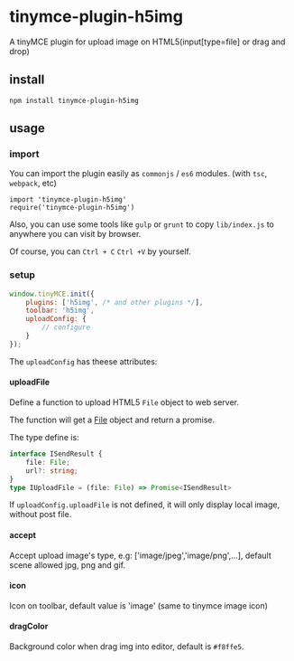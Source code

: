 # tinymce-plugin-h5img

A tinyMCE plugin for upload image on HTML5(input[type=file] or drag and drop)

## install

```
npm install tinymce-plugin-h5img
```

## usage

### import

You can import the plugin easily as `commonjs` / `es6` modules. (with `tsc`, `webpack`, etc)

```
import 'tinymce-plugin-h5img'
require('tinymce-plugin-h5img')
```

Also, you can use some tools like `gulp` or `grunt` to copy `lib/index.js` to anywhere you can visit by browser.

Of course, you can `Ctrl + C` `Ctrl +V` by yourself.

### setup

````js
window.tinyMCE.init({
    plugins: ['h5img', /* and other plugins */],
    toolbar: 'h5img',
    uploadConfig: {
        // configure
    }
});
````

The `uploadConfig` has theese attributes:

#### uploadFile

Define a function to upload HTML5 `File` object to web server.

The function will get a [File](https://developer.mozilla.org/en-US/docs/Web/API/File) object and return a promise.

The type define is:

````ts
interface ISendResult {
    file: File;
    url?: string;
}
type IUploadFile = (file: File) => Promise<ISendResult>
````

If `uploadConfig.uploadFile` is not defined, it will only display local image, without post file.

#### accept

Accept upload image's type, e.g: ['image/jpeg','image/png',...], default scene allowed jpg, png and gif.

#### icon

Icon on toolbar, default value is 'image' (same to tinymce image icon)

#### dragColor

Background color when drag img into editor, default is `#f8ffe5`.
